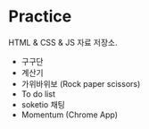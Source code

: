 # Practice

HTML & CSS & JS 자료 저장소.

- 구구단
- 계산기
- 가위바위보 (Rock paper scissors)
- To do list
- soketio 채팅
- Momentum (Chrome App)
